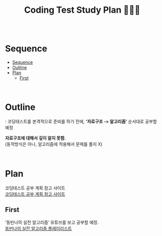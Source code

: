 <h1 align="center">Coding Test Study Plan 👨🏻‍💻</h1>
<br><br>

# Sequence  
- [Sequence](#sequence)
- [Outline](#outline)
- [Plan](#plan)
  - [First](#first)

<br>

# Outline
: 코딩테스트를 본격적으로 준비를 하기 전에, **‘자료구조 -> 알고리즘’** 순서대로 공부할 예정

**자료구조에 대해서 깊이 알지 못함.** <br>
(동작방식은 아나, 알고리즘에 적용해서 문제를 풀지 X)

<br>


# Plan
코딩테스트 공부 계획 참고 사이트
<br>[코딩테스트 공부 계획 참고 사이트](https://skmouse.tistory.com/entry/%EC%BD%94%EB%94%A9%ED%85%8C%EC%8A%A4%ED%8A%B8-%EA%B3%B5%EB%B6%80%EB%B0%A9%EB%B2%95) <br/>

## First
‘동빈나의 실전 알고리즘’ 유튜브를 보고 공부할 예정.<br/>
[동빈나의 실전 알고리즘 플레이리스트](https://www.youtube.com/playlist?list=PLRx0vPvlEmdDHxCvAQS1_6XV4deOwfVrz)






